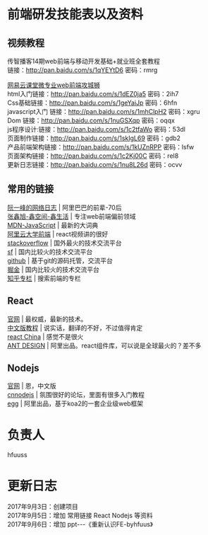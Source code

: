 # 前端研发技能表以及资料

## 视频教程
传智播客14期web前端与移动开发基础+就业班全套教程    
链接：http://pan.baidu.com/s/1qYEYtD6 密码：rmrg

[网易云课堂微专业web前端攻城狮](http://study.163.com/topics/Front_end/)    
 html入门链接：http://pan.baidu.com/s/1dEZ0ja5 密码：2ih7   
 Css基础链接：http://pan.baidu.com/s/1geYaiJp 密码：6hfn  
javascript入门 链接：http://pan.baidu.com/s/1mhClpH2 密码：xgru   
Dom 链接：http://pan.baidu.com/s/1nuGSXqp 密码：oqqx      
js程序设计:链接：http://pan.baidu.com/s/1c2tfaWo 密码：53dl      
页面制作链接：http://pan.baidu.com/s/1skIgL69 密码：gdb2   
 产品前端架构链接：http://pan.baidu.com/s/1kUZnRPP 密码：lsfw  
 页面架构链接：http://pan.baidu.com/s/1c2Kj00C 密码：rel8  
 更新日志链接：http://pan.baidu.com/s/1nu8L26d 密码：ocvv
## 常用的链接
[阮一峰的网络日志](http://www.ruanyifeng.com/blog/) | 阿里巴巴的前辈-70后   
[张鑫旭-鑫空间-鑫生活](http://www.zhangxinxu.com/wordpress/) | 专注web前端偏前领域   
[MDN-JavaScript](https://developer.mozilla.org/zh-CN/docs/Web/JavaScript) | 最新的大词典   
[阿里云大学前端](https://edu.aliyun.com/course/explore/frontend) | react视频讲的很好   
[stackoverflow](https://stackoverflow.com/) | 国外最火的技术交流平台   
[sf](https://segmentfault.com) | 国内比较火的技术交流平台   
[github](http://www.github.com/) | 基于git的源码托管，交流平台   
[掘金](https://juejin.im/timeline/frontend) | 国内比较火的技术交流平台   
[知乎专栏](https://zhuanlan.zhihu.com/) | 搜索前端的专栏   

## React
[官网](https://facebook.github.io/react/) | 最权威，最新的技术。   
[中文版教程](https://doc.react-china.org/react/) | 说实话，翻译的不好，不过值得肯定  
[react China](http://react-china.org/)  | 感觉不是很火   
[ANT DESIGN](https://ant.design/index-cn) | 阿里出品。react组件库，可以说是全球最火的？差不多
## Nodejs
[官网](https://nodejs.org/zh-cn/) | 恩，中文版     
[cnnodejs](https://cnodejs.org/) | 氛围很好的论坛，里面有很多入门教程   
[egg](https://eggjs.org/) | 阿里出品，基于koa2的一套企业级web框架
# 负责人
hfuuss

# 更新日志
2017年9月3日：创建项目    
2017年9月5日：增加 常用链接 React Nodejs 等资料    
2017年9月6日：增加 ppt---《重新认识FE-byhfuus》